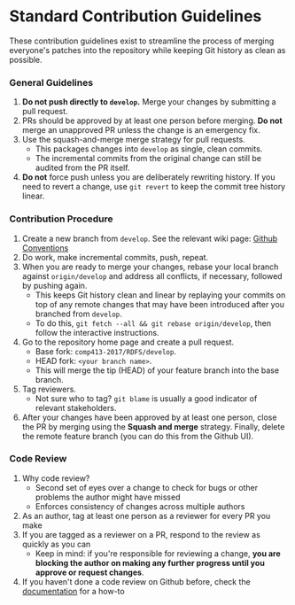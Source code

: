 # Standard Contribution Guidelines

These contribution guidelines exist to streamline the process of merging everyone's patches into the repository while keeping Git history as clean as possible.

### General Guidelines

1. **Do not push directly to `develop`.** Merge your changes by submitting a pull request.
2. PRs should be approved by at least one person before merging. **Do not** merge an unapproved PR unless the change is an emergency fix.
3. Use the squash-and-merge merge strategy for pull requests.
    * This packages changes into `develop` as single, clean commits.
    * The incremental commits from the original change can still be audited from the PR itself.
4. **Do not** force push unless you are deliberately rewriting history. If you need to revert a change, use `git revert` to keep the commit tree history linear.

### Contribution Procedure

1. Create a new branch from `develop`. See the relevant wiki page: [Github Conventions](https://github.com/comp413-2017/RDFS/wiki/Github-Conventions)
2. Do work, make incremental commits, push, repeat.
3. When you are ready to merge your changes, rebase your local branch against `origin/develop` and address all conflicts, if necessary, followed by pushing again.
    * This keeps Git history clean and linear by replaying your commits on top of any remote changes that may have been introduced after you branched from `develop`.
    * To do this, `git fetch --all && git rebase origin/develop`, then follow the interactive instructions.
3. Go to the repository home page and create a pull request.
    * Base fork: `comp413-2017/RDFS/develop`.
    * HEAD fork: `<your branch name>`.
    * This will merge the tip (HEAD) of your feature branch into the base branch.
4. Tag reviewers.
    * Not sure who to tag? `git blame` is usually a good indicator of relevant stakeholders.
5. After your changes have been approved by at least one person, close the PR by merging using the **Squash and merge** strategy. Finally, delete the remote feature branch (you can do this from the Github UI).

### Code Review

1. Why code review?
    * Second set of eyes over a change to check for bugs or other problems the author might have missed
    * Enforces consistency of changes across multiple authors
2. As an author, tag at least one person as a reviewer for every PR you make
3. If you are tagged as a reviewer on a PR, respond to the review as quickly as you can
    * Keep in mind: if you're responsible for reviewing a change, **you are blocking the author on making any further progress until you approve or request changes**.
4. If you haven't done a code review on Github before, check the [documentation](https://help.github.com/articles/about-pull-request-reviews/) for a how-to
